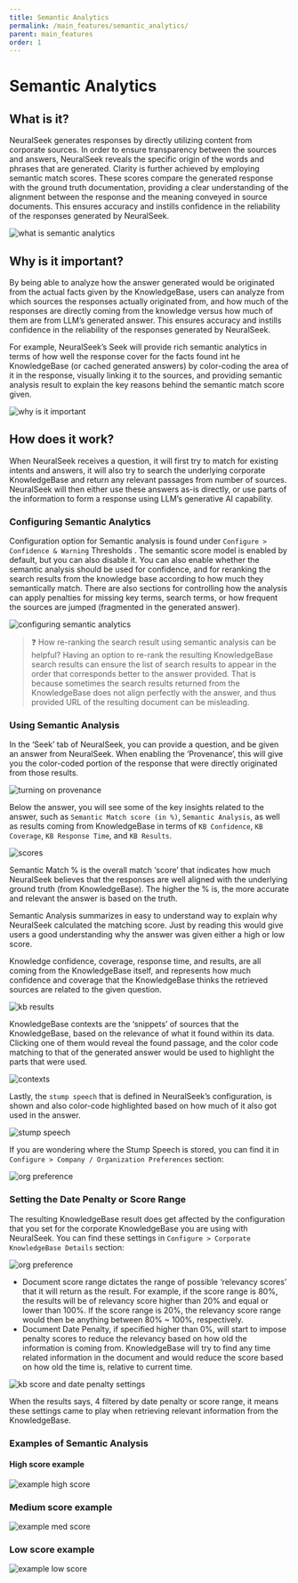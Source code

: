 ```yaml
---
title: Semantic Analytics
permalink: /main_features/semantic_analytics/
parent: main_features
order: 1
---
```


# Semantic Analytics

## What is it?
NeuralSeek generates responses by directly utilizing content from corporate sources. In order to ensure transparency between the sources and answers, NeuralSeek reveals the specific origin of the words and phrases that are generated. Clarity is further achieved by employing semantic match scores. These scores compare the generated response with the ground truth documentation, providing a clear understanding of the alignment between the response and the meaning conveyed in source documents. This ensures accuracy and instills confidence in the reliability of the responses generated by NeuralSeek.

![what is semantic analytics](images/image_001.png)

## Why is it important?
By being able to analyze how the answer generated would be originated from the actual facts given by the KnowledgeBase, users can analyze from which sources the responses actually originated from, and how much of the responses are directly coming from the knowledge versus how much of them are from LLM’s generated answer. This ensures accuracy and instills confidence in the reliability of the responses generated by NeuralSeek.

For example, NeuralSeek’s Seek will provide rich semantic analytics in terms of how well the response cover for the facts found int he KnowledgeBase (or cached generated answers) by color-coding the area of it in the response, visually linking it to the sources, and providing semantic analysis result to explain the key reasons behind the semantic match score given.

![why is it important](images/image_002.png)

## How does it work?
When NeuralSeek receives a question, it will first try to match for existing intents and answers, it will also try to search the underlying corporate KnowledgeBase and return any relevant passages from number of sources. NeuralSeek will then either use these answers as-is directly, or use parts of the information to form a response using LLM’s generative AI capability.

### Configuring Semantic Analytics
Configuration option for Semantic analysis is found under `Configure > Confidence & Warning` Thresholds . The semantic score model is enabled by default, but you can also disable it. You can also enable whether the semantic analysis should be used for confidence, and for reranking the search results from the knowledge base according to how much they semantically match. There are also sections for controlling how the analysis can apply penalties for missing key terms, search terms, or how frequent the sources are jumped (fragmented in the generated answer).

![configuring semantic analytics](images/image_003.png)

> ❓ How re-ranking the search result using semantic analysis can be helpful? Having an option to re-rank the resulting KnowledgeBase search results can ensure the list of search results to appear in the order that corresponds better to the answer provided. That is because sometimes the search results returned from the KnowledgeBase does not align perfectly with the answer, and thus provided URL of the resulting document can be misleading.

### Using Semantic Analysis
In the ‘Seek’ tab of NeuralSeek, you can provide a question, and be given an answer from NeuralSeek. When enabling the ‘Provenance’, this will give you the color-coded portion of the response that were directly originated from those results.

![turning on provenance](images/answer_provenance_updated.png) <!--{: style="width:25%" }-->

Below the answer, you will see some of the key insights related to the answer, such as `Semantic Match score (in %)`, `Semantic Analysis`, as well as results coming from KnowledgeBase in terms of `KB Confidence`, `KB Coverage`, `KB Response Time`, and `KB Results`.

![scores](images/image_005.png)

Semantic Match % is the overall match ‘score’ that indicates how much NeuralSeek believes that the responses are well aligned with the underlying ground truth (from KnowledgeBase). The higher the % is, the more accurate and relevant the answer is based on the truth.

Semantic Analysis summarizes in easy to understand way to explain why NeuralSeek calculated the matching score. Just by reading this would give users a good understanding why the answer was given either a high or low score.

Knowledge confidence, coverage, response time, and results, are all coming from the KnowledgeBase itself, and represents how much confidence and coverage that the KnowledgeBase thinks the retrieved sources are related to the given question.

![kb results](images/image_006.png)

KnowledgeBase contexts are the ‘snippets’ of sources that the KnowledgeBase, based on the relevance of what it found within its data. Clicking one of them would reveal the found passage, and the color code matching to that of the generated answer would be used to highlight the parts that were used.

![contexts](images/image_007.png)

Lastly, the `stump speech` that is defined in NeuralSeek’s configuration, is shown and also color-code highlighted based on how much of it also got used in the answer.

![stump speech](images/image_008.png)

If you are wondering where the Stump Speech is stored, you can find it in `Configure > Company / Organization Preferences` section:

![org preference](images/image_009.png)

### Setting the Date Penalty or Score Range
The resulting KnowledgeBase result does get affected by the configuration that you set for the corporate KnowledgeBase you are using with NeuralSeek. You can find these settings in `Configure > Corporate KnowledgeBase Details` section:

![org preference](images/image_010.png)

- Document score range dictates the range of possible ‘relevancy scores’ that it will return as the result. For example, if the score range is 80%, the results will be of relevancy score higher than 20% and equal or lower than 100%. If the score range is 20%, the relevancy score range would then be anything between 80% ~ 100%, respectively.
- Document Date Penalty, if specified higher than 0%, will start to impose penalty scores to reduce the relevancy based on how old the information is coming from. KnowledgeBase will try to find any time related information in the document and would reduce the score based on how old the time is, relative to current time.

![kb score and date penalty settings](images/image_011.png)

When the results says, 4 filtered by date penalty or score range, it means these settings came to play when retrieving relevant information from the KnowledgeBase.

### Examples of Semantic Analysis
#### High score example
![example high score](images/image_012.png)

### Medium score example
![example med score](images/image_013.png)

### Low score example
![example low score](images/image_014.png)
